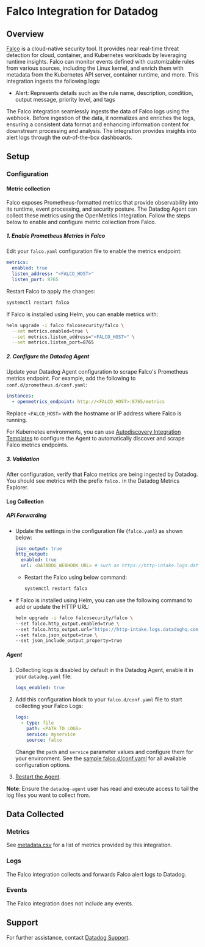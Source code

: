 # Falco Integration for Datadog

## Overview

[Falco][1] is a cloud-native security tool. It provides near real-time threat detection for cloud, container, and Kubernetes workloads by leveraging runtime insights. Falco can monitor events defined with customizable rules from various sources, including the Linux kernel, and enrich them with metadata from the Kubernetes API server, container runtime, and more.
This integration ingests the following logs:

- Alert: Represents details such as the rule name, description, condition, output message, priority level, and tags

The Falco integration seamlessly ingests the data of Falco logs using the webhook. Before ingestion of the data, it normalizes and enriches the logs, ensuring a consistent data format and enhancing information content for downstream processing and analysis. The integration provides insights into alert logs through the out-of-the-box dashboards.

## Setup

### Configuration

#### Metric collection

Falco exposes Prometheus-formatted metrics that provide observability into its runtime, event processing, and security posture. The Datadog Agent can collect these metrics using the OpenMetrics integration. Follow the steps below to enable and configure metric collection from Falco.

##### 1. Enable Prometheus Metrics in Falco

Edit your `falco.yaml` configuration file to enable the metrics endpoint:

```yaml
metrics:
  enabled: true
  listen_address: "<FALCO_HOST>"
  listen_port: 8765
```

Restart Falco to apply the changes:

```bash
systemctl restart falco
```

If Falco is installed using Helm, you can enable metrics with:

```bash
helm upgrade -i falco falcosecurity/falco \
  --set metrics.enabled=true \
  --set metrics.listen_address="<FALCO_HOST>" \
  --set metrics.listen_port=8765
```

##### 2. Configure the Datadog Agent

Update your Datadog Agent configuration to scrape Falco's Prometheus metrics endpoint. For example, add the following to `conf.d/prometheus.d/conf.yaml`:

```yaml
instances:
  - openmetrics_endpoint: http://<FALCO_HOST>:8765/metrics
```

Replace `<FALCO_HOST>` with the hostname or IP address where Falco is running.

For Kubernetes environments, you can use [Autodiscovery Integration Templates][6] to configure the Agent to automatically discover and scrape Falco metrics endpoints.

##### 3. Validation

After configuration, verify that Falco metrics are being ingested by Datadog. You should see metrics with the prefix `falco.` in the Datadog Metrics Explorer.

#### Log Collection

<!-- xxx tabs xxx -->
<!-- xxx tab "API Forwarding" xxx -->
##### API Forwarding
- Update the settings in the configuration file (`falco.yaml`) as shown below:

  ```yaml
  json_output: true
  http_output:
    enabled: true
    url: <DATADOG_WEBHOOK_URL> # such as https://http-intake.logs.datadoghq.com/api/v2/logs?dd-api-key=<DD_API_KEY>&ddsource=falco
  ```

  - Restart the Falco using below command:

    ```bash
    systemctl restart falco
    ```

- If Falco is installed using Helm, you can use the following command to add or update the HTTP URL:

  ```bash
  helm upgrade -i falco falcosecurity/falco \
  --set falco.http_output.enabled=true \
  --set falco.http_output.url="https://http-intake.logs.datadoghq.com/api/v2/logs?dd-api-key=<dd-api-key>&ddsource=falco" \
  --set falco.json_output=true \
  --set json_include_output_property=true
  ```

<!-- xxz tab xxx -->
<!-- xxx tab "Agent" xxx -->
##### Agent
1. Collecting logs is disabled by default in the Datadog Agent, enable it in your `datadog.yaml` file:

   ```yaml
   logs_enabled: true
   ```

2. Add this configuration block to your `falco.d/conf.yaml` file to start collecting your Falco Logs:

   ```yaml
   logs:
     - type: file
       path: <PATH TO LOGS>
       service: myservice
       source: falco
   ```

    Change the `path` and `service` parameter values and configure them for your environment. See the [sample falco.d/conf.yaml][4] for all available configuration options.

3. [Restart the Agent][5].

**Note**: Ensure the `datadog-agent` user has read and execute access to tail the log files you want to collect from.
<!-- xxz tab xxx -->
<!-- xxz tabs xxx -->

## Data Collected

### Metrics

See [metadata.csv][3] for a list of metrics provided by this integration.

### Logs

The Falco integration collects and forwards Falco alert logs to Datadog.

### Events

The Falco integration does not include any events.

## Support

For further assistance, contact [Datadog Support][2].

[1]: https://falco.org/docs/getting-started/
[2]: https://docs.datadoghq.com/help/
[3]: https://github.com/DataDog/integrations-core/blob/master/falco/metadata.csv
[4]: https://github.com/DataDog/integrations-core/blob/master/falco/datadog_checks/falco/data/conf.yaml.example
[5]: https://docs.datadoghq.com/agent/configuration/agent-commands/#start-stop-and-restart-the-agent
[6]: https://docs.datadoghq.com/containers/kubernetes/integrations/